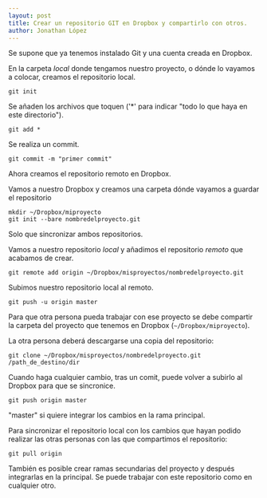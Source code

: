 ```yaml
---
layout: post
title: Crear un repositorio GIT en Dropbox y compartirlo con otros.
author: Jonathan López
---
```


Se supone que ya tenemos instalado Git y una cuenta creada en Dropbox.

En la carpeta *local* donde tengamos nuestro proyecto, o dónde lo vayamos a colocar, creamos el repositorio local.

	git init

Se añaden los archivos que toquen ('*' para indicar "todo lo que haya en este directorio").

	git add *

Se realiza un commit.

	git commit -m "primer commit"

Ahora creamos el repositorio remoto en Dropbox. 

Vamos a nuestro Dropbox y creamos una carpeta dónde vayamos a guardar el repositorio

	mkdir ~/Dropbox/miproyecto
	git init --bare nombredelproyecto.git

Solo que sincronizar ambos repositorios.

Vamos a nuestro repositorio *local* y añadimos el repositorio *remoto* que acabamos de crear.

	git remote add origin ~/Dropbox/misproyectos/nombredelproyecto.git

Subimos nuestro repositorio local al remoto.

	git push -u origin master

Para que otra persona pueda trabajar con ese proyecto se debe compartir la carpeta del proyecto que tenemos en Dropbox (`~/Dropbox/miproyecto`). 

La otra persona deberá descargarse una copia del repositorio:

	git clone ~/Dropbox/misproyectos/nombredelproyecto.git /path_de_destino/dir

Cuando haga cualquier cambio, tras un comit, puede volver a subirlo al Dropbox para que se sincronice.

	git push origin master

"master" si quiere integrar los cambios en la rama principal. 

Para sincronizar el repositorio local con los cambios que hayan podido realizar las otras personas con las que compartimos el repositorio:

	git pull origin 

También es posible crear ramas secundarias del proyecto y después integrarlas en la principal. Se puede trabajar con este repositorio como en cualquier otro.
